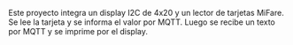 Este proyecto integra un display I2C de 4x20 y un lector de tarjetas MiFare.
Se lee la tarjeta y se informa el valor por MQTT.
Luego se recibe un texto por MQTT y se imprime por el display.
